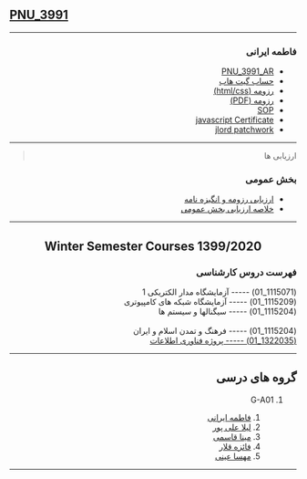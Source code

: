 ## [PNU_3991](https://github.com/AliRazavi-edu/PNU_3991#TOC)

<div dir="rtl">

-----------

### فاطمه ایرانی
- [PNU_3991_AR](https://github.com/Fatemeh7720/PNU_3991_AR.git)
- [حساب گیت هاب](https://github.com/Fatemeh7720)
- [رزومه (html/css)](https://fatemeh7720.github.io/Resume1/)
- [رزومه (PDF)](https://fatemeh7720.github.io/Fatemeh-Irani.pdf)
- [SOP](https://fatemeh7720.github.io/SOP/)
- [javascript Certificate](JS.pdf)
- [jlord patchwork](jlord.png)

-------------
> ارزیابی ها

### بخش عمومی
- [ارزیابی رزومه و انگیزه نامه](https://github.com/Fatemeh7720/PNU_3991_AR/blob/main/_General/FI_CV_CheckList_AR_3991.pdf)
- [خلاصه ارزیابی بخش عمومی](https://github.com/Fatemeh7720/PNU_3991_AR/blob/main/_General/FI_GeneralSection_CheckList_AR_3991.pdf)

----------------

<div align="center">
     
## Winter Semester Courses 1399/2020

</div>

###  فهرست دروس کارشناسی 

(1115071_01)     -----  آزمایشگاه مدار الکتریکی 1
<br>
(1115209_01)	-----   آزمایشگاه شبکه های کامپیوتری 
<br> 
(1115204_01)	-----   سیگنالها و سیستم ها	 
<br>
(1115204_01)	-----   فرهنگ و تمدن اسلام و ایران 
<br>
[(1322035_01)	-----   پروژه فناوری اطلاعات](https://github.com/Fatemeh7720/PNU_3991_AR/tree/main/BSc_IT_PROJECT)    

--------------
## گروه های درسی

1. G-A01
     
    1. [فاطمه ایرانی](https://github.com/Fatemeh7720/PNU_3991_AR.git)
    1. [لیلا علی پور](https://github.com/leilaalipour/PNU_3991_AR)
    1. [مینا قاسمی](https://github.com/minaghasemi7)      
    1. [فائزه قلار](https://github.com/faeze-qlr/PNU_3991_AR)
    1. [مهسا عینی](https://github.com/mahsaeini99/PNU-3991-AR)
----------------


</div>
